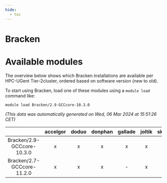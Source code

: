 ```yaml
---
hide:
  - toc
---
```


Bracken
=======

# Available modules


The overview below shows which Bracken installations are available per HPC-UGent Tier-2cluster, ordered based on software version (new to old).

To start using Bracken, load one of these modules using a `module load` command like:

```shell
module load Bracken/2.9-GCCcore-10.3.0
```

*(This data was automatically generated on Wed, 06 Mar 2024 at 15:51:26 CET)*  

| |accelgor|doduo|donphan|gallade|joltik|skitty|
| :---: | :---: | :---: | :---: | :---: | :---: | :---: |
|Bracken/2.9-GCCcore-10.3.0|x|x|x|x|x|x|
|Bracken/2.7-GCCcore-11.2.0|x|x|x|-|x|x|
